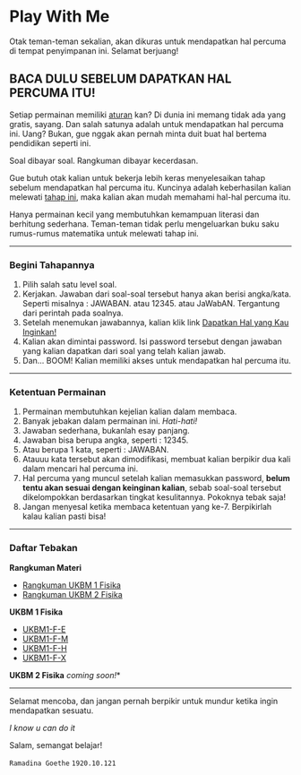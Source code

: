 # Play With Me
Otak teman-teman sekalian, akan dikuras untuk mendapatkan hal percuma di tempat penyimpanan ini. Selamat berjuang!

## BACA DULU SEBELUM DAPATKAN HAL PERCUMA ITU!

Setiap permainan memiliki [aturan]() kan? 
Di dunia ini memang tidak ada yang gratis, sayang. 
Dan salah satunya adalah untuk mendapatkan hal percuma ini. Uang?
Bukan, gue nggak akan pernah minta duit buat hal bertema pendidikan seperti ini.

Soal dibayar soal.
Rangkuman dibayar kecerdasan.

Gue butuh otak kalian untuk bekerja lebih keras menyelesaikan tahap sebelum mendapatkan hal percuma itu. Kuncinya adalah keberhasilan kalian melewati [tahap ini](), maka kalian akan mudah memahami hal-hal percuma itu. 

Hanya permainan kecil yang membutuhkan kemampuan literasi dan berhitung sederhana. Teman-teman tidak perlu mengeluarkan buku saku rumus-rumus matematika untuk melewati tahap ini. 

---

### Begini Tahapannya
1. Pilih salah satu level soal.
2. Kerjakan. Jawaban dari soal-soal tersebut hanya akan berisi angka/kata. Seperti misalnya : JAWABAN. atau 12345. atau JaWabAN. Tergantung dari perintah pada soalnya.
3. Setelah menemukan jawabannya, kalian klik link [Dapatkan Hal yang Kau Inginkan!]()
4. Kalian akan dimintai password. Isi password tersebut dengan jawaban yang kalian dapatkan dari soal yang telah kalian jawab.
5. Dan... BOOM! Kalian memiliki akses untuk mendapatkan hal percuma itu. 

---

### Ketentuan Permainan
1. Permainan membutuhkan kejelian kalian dalam membaca.
2. Banyak jebakan dalam permainan ini. *Hati-hati!*
3. Jawaban sederhana, bukanlah esay panjang.
4. Jawaban bisa berupa angka, seperti : 12345.
5. Atau berupa 1 kata, seperti : JAWABAN.
6. Atauuu kata tersebut akan dimodifikasi, membuat kalian berpikir dua kali dalam mencari hal percuma ini.
7. Hal percuma yang muncul setelah kalian memasukkan password, **belum tentu akan sesuai dengan keinginan kalian**, sebab soal-soal tersebut dikelompokkan berdasarkan tingkat kesulitannya. Pokoknya tebak saja!
8. Jangan menyesal ketika membaca ketentuan yang ke-7. Berpikirlah kalau kalian pasti bisa!

---

### Daftar Tebakan
**Rangkuman Materi**
* [Rangkuman UKBM 1 Fisika]()
* [Rangkuman UKBM 2 Fisika]()

**UKBM 1 Fisika**
* [UKBM1-F-E](https://github.com/dinagoethe/Play-With-Me/blob/main/UKBM1-F-E.md)
* [UKBM1-F-M](https://github.com/dinagoethe/Play-With-Me/blob/main/UKBM1-F-M.md)
* [UKBM1-F-H](https://github.com/dinagoethe/Play-With-Me/blob/main/UKBM1-F-H.md)
* [UKBM1-F-X](https://github.com/dinagoethe/Play-With-Me/blob/main/UKBM1-F-X.md)

**UKBM 2 Fisika**
*coming soon!**




---

Selamat mencoba, dan jangan pernah berpikir untuk mundur ketika ingin mendapatkan sesuatu. 

*I know u can do it*



Salam, semangat belajar!

`Ramadina Goethe` `1920.10.121`


